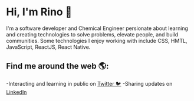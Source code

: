 # Hi, I'm Rino 👋

I'm a software developer and Chemical Engineer persionate about learning and creating technologies to solve problems, elevate people, and build communities. 
Some technologies I enjoy working with include CSS, HMTL, JavaScript, ReactJS, React Native.

## Find me around the web 🌎:
-Interacting and learning in public on <a href='https://twitter.com/RiNO_KED/'> Twitter 🐦</a>
-Sharing updates on <a href='https://www.linkedin.com/in/rino-kitimbo-881090116'>LinkedIn</a>
